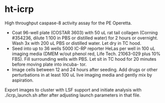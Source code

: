 ht-icrp
=======

High throughput caspase-8 activity assay for the PE Operetta.

- Coat 96-well plate (COSTAR 3603) with 50 uL rat tail collagen
  (Corning #354236, dilute 1:100 in PBS or distilled water) for
  2 hours or overnight. Wash 3x with 200 uL PBS or distilled
  water. Let dry in TC hood.
- Seed into up to 36 wells 5000 IC-RP reporter HeLas per well
  in 100 uL imaging media (DMEM w/out phenol red, Life Tech.
  21063-029 plus 10% FBS). Fill surrounding wells with PBS. Let
  sit in TC hood for 20 minutes before moving plate into incuba-
  tor.
- Image cells between 12 and 24 hours after seeding. Add drugs
  or other perturbations in at least 100 uL live imaging media
  and gently mix by aspiration. 

Export images to cluster with LSF support and initiate analysis
with ./icrp_launch.sh after after adjusting launch parameters
in that file.
